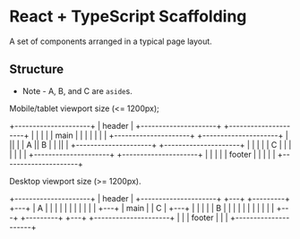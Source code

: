 # React + TypeScript Scaffolding
A set of components arranged in a typical page layout.

## Structure
- Note - A, B, and C are `aside`s.

Mobile/tablet viewport size (<= 1200px);

+---------------------+
|        header       |
+---------------------+
+---------------------+
|                     |
|                     |
|         main        |
|                     |
|                     |
|                     |
+---------------------+
+---------------------+
|          ||         |
|    A     ||    B    |
|          ||         |
+---------------------+
+---------------------+
|                     |
|                     |
|           C         |
|                     |
|                     |
|                     |
+---------------------+
+---------------------+
|                     |
|                     |
|        footer       |
|                     |
|                     |
+---------------------+


Desktop viewport size (>= 1200px).

+---------------------+
|       header        |
+---------------------+
+---+ +---------+ +---+
| A | |         | |   |
|   | |         | |   |
+---+ |  main   | | C |
+---+ |         | |   |
| B | |         | |   |
|   | |         | |   |
+---+ +---------+ +---+
+---------------------+
|                     |
|       footer        |
|                     |
+---------------------+
